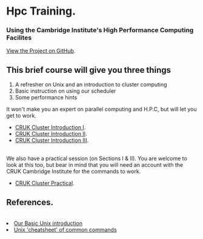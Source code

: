 # Hpc Training.  
### Using the Cambridge Institute&#39;s High Performance Computing Facilites


[View the Project on GitHub](https://github.com/bioinformatics-core-shared-training/hpc).   


## This brief course will give you three things

1. A refresher on Unix and an introduction to cluster computing
2. Basic instruction on using our scheduler
3. Some performance hints

It won't make you an expert on parallel computing and H.P.C, but will let you get to work.  

* [CRUK Cluster Introduction I](CRUKClusterIntroductionI.pdf).  
* [CRUK Cluster Introduction II](https://rawgit.com/bioinformatics-core-shared-training/hpc/master/CRUKClusterIntroductionII.pdf).  
* [CRUK Cluster Introduction III](https://rawgit.com/bioinformatics-core-shared-training/hpc/master/CRUKClusterIntroductionIII.pdf).  
<br>
We also have a practical session (on Sections I & II). You are welcome to look at this too, but bear in mind that you will 
need an account with the CRUK Cambridge Institute for the commands to work.  

* [CRUK Cluster Practical](CRUKClusterPracticalSessions-SLURM.pdf).  

## References.  

<br>
<li><a target="_blank" href="https://github.com/bioinformatics-core-shared-training/shell-novice">Our Basic Unix introduction</a></li>
<li><a target="_blank" href="http://bioinformatics-core-shared-training.github.io/shell-novice/unixref.pdf">Unix 'cheatsheet' of common commands</a></li>
